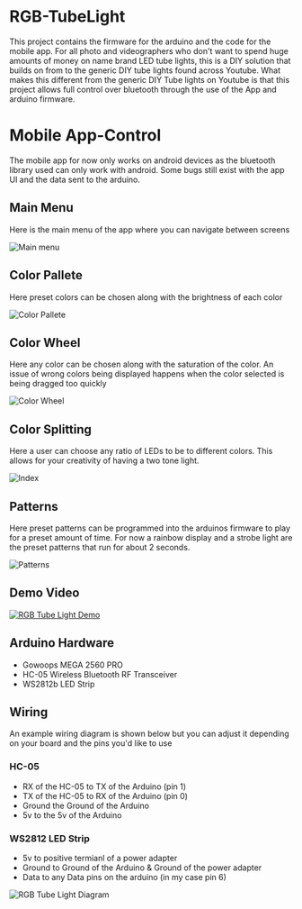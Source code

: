 # RGB-TubeLight

This project contains the firmware for the arduino and the code for the mobile app. For all photo and videographers who don't want to spend huge amounts of money on name brand LED tube lights, this is a DIY solution that builds on from to the generic DIY tube lights found across Youtube. What makes this different from the generic DIY Tube lights on Youtube is that this project allows full control over bluetooth through the use of the App and arduino firmware.

# Mobile App-Control
The mobile app for now only works on android devices as the bluetooth library used can only work with android. Some bugs still exist with the app UI and the data sent to the arduino.

## Main Menu
Here is the main menu of the app where you can navigate between screens

![Main menu](https://user-images.githubusercontent.com/79487120/139559612-a35fcad9-84f3-4c8f-9de9-8f1574a5f463.png)

## Color Pallete
Here preset colors can be chosen along with the brightness of each color 

![Color Pallete](https://user-images.githubusercontent.com/79487120/139559635-af2c8b21-bf5f-4fd4-b2b4-f20ea60574e9.png)

## Color Wheel
Here any color can be chosen along with the saturation of the color. An issue of wrong colors being displayed happens when the color selected is being dragged too quickly

![Color Wheel](https://user-images.githubusercontent.com/79487120/139559661-ddf1b889-c9e5-4946-8173-198a513c19f6.png)

## Color Splitting
Here a user can choose any ratio of LEDs to be to different colors. This allows for your creativity of having a two tone light.

![Index](https://user-images.githubusercontent.com/79487120/139559686-1447a5a6-f86c-4904-9f57-16c07ee6febf.png)

## Patterns
Here preset patterns can be programmed into the arduinos firmware to play for a preset amount of time. For now a rainbow display and a strobe light are the preset patterns that run for about 2 seconds.

![Patterns](https://user-images.githubusercontent.com/79487120/139559717-9f86ccce-7d96-44e4-a009-4fc43c1680c7.png)

## Demo Video

[![RGB Tube Light Demo](https://user-images.githubusercontent.com/79487120/138844441-968c4a0c-b5c8-4adb-be39-7ccad97239d4.png)](https://youtu.be/ndP7aVbPUag)

## Arduino Hardware

- Gowoops MEGA 2560 PRO
- HC-05 Wireless Bluetooth RF Transceiver
- WS2812b LED Strip 

## Wiring
An example wiring diagram is shown below but you can adjust it depending on your board and the pins you'd like to use
### HC-05
- RX of the HC-05 to TX of the Arduino (pin 1)
- TX of the HC-05 to RX of the Arduino (pin 0)
- Ground the Ground of the Arduino
- 5v to the 5v of the Arduino
### WS2812 LED Strip
- 5v to positive termianl of a power adapter
- Ground to Ground of the Arduino & Ground of the power adapter
- Data to any Data pins on the arduino (in my case pin 6)

![RGB Tube Light Diagram](https://user-images.githubusercontent.com/79487120/138625282-659dbf73-507c-4b82-818b-f806f1851a49.png)






